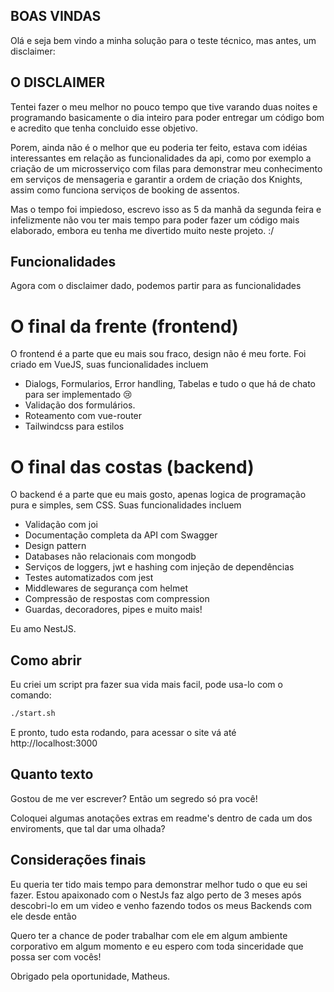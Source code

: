 ## BOAS VINDAS

Olá e seja bem vindo a minha solução para o teste técnico, mas antes, um disclaimer:

## O DISCLAIMER

Tentei fazer o meu melhor no pouco tempo que tive varando duas noites e programando basicamente o dia inteiro para poder entregar um código bom e acredito que tenha concluido esse objetivo.

Porem, ainda não é o melhor que eu poderia ter feito, estava com idéias interessantes em relação as funcionalidades da api, como por exemplo a criação de um microsserviço com filas para demonstrar meu conhecimento em serviços de mensageria e garantir a ordem de criação dos Knights, assim como funciona serviços de booking de assentos.

Mas o tempo foi impiedoso, escrevo isso as 5 da manhã da segunda feira e infelizmente não vou ter mais tempo para poder fazer um código mais elaborado, embora eu tenha me divertido muito neste projeto. :/

## Funcionalidades

Agora com o disclaimer dado, podemos partir para as funcionalidades

# O final da frente (frontend)

O frontend é a parte que eu mais sou fraco, design não é meu forte. Foi criado em VueJS, suas funcionalidades incluem

- Dialogs, Formularios, Error handling, Tabelas e tudo o que há de chato para ser implementado 😢
- Validação dos formulários.
- Roteamento com vue-router
- Tailwindcss para estilos

# O final das costas (backend)

O backend é a parte que eu mais gosto, apenas logica de programação pura e simples, sem CSS. Suas funcionalidades incluem

- Validação com joi
- Documentação completa da API com Swagger
- Design pattern
- Databases não relacionais com mongodb
- Serviços de loggers, jwt e hashing com injeção de dependências
- Testes automatizados com jest
- Middlewares de segurança com helmet
- Compressão de respostas com compression
- Guardas, decoradores, pipes e muito mais!

Eu amo NestJS.

## Como abrir

Eu criei um script pra fazer sua vida mais facil, pode usa-lo com o comando:

```bash
./start.sh
```

E pronto, tudo esta rodando, para acessar o site vá até http://localhost:3000

## Quanto texto

Gostou de me ver escrever? Então um segredo só pra você!

Coloquei algumas anotações extras em readme's dentro de cada um dos enviroments, que tal dar uma olhada?

## Considerações finais

Eu queria ter tido mais tempo para demonstrar melhor tudo o que eu sei fazer. Estou apaixonado com o NestJs faz algo perto de 3 meses após descobri-lo em um video e venho fazendo todos os meus Backends com ele desde então

Quero ter a chance de poder trabalhar com ele em algum ambiente corporativo em algum momento e eu espero com toda sinceridade que possa ser com vocês!

Obrigado pela oportunidade, Matheus.
